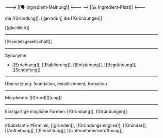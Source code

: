---> [[🗣️ Ingredient-Meinung]] <---
--> [[⛪ Ingredient-Plazt]] <---

die [[Gründung]], [ˈɡʁʏndʊŋ]
die [[Gründungen]]


[[gluchlich]]

---
[[Handelsgesellschaft]]

---
Synonyme: 
- [[Errichtung]], [[Etablierung]], [[Entstehung]], [[Begründung]], [[Schöpfung]]

---
Übersetzung: foundation, establishment, formation

---
Morpheme:
[[Grund]][[ung]]

---
Einzigartige mögliche Formen: [[Gründung]], [[Gründungen]]

---
#Substantiv #Feminin, [[gründen]], [[Gründungsmitglied]], [[Gründer]], [[Aufhebung]], [[Einrichtung]], [[Unternehmenseröffnung]]
